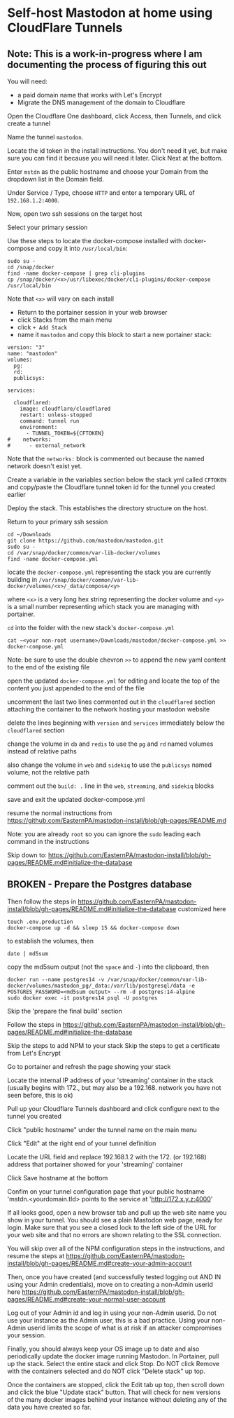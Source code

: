 # Self-host Mastodon at home using CloudFlare Tunnels

## Note: This is a work-in-progress where I am documenting the process of figuring this out

You will need:
- a paid domain name that works with Let's Encrypt
- Migrate the DNS management of the domain to Cloudflare

Open the Cloudflare One dashboard, click Access, then Tunnels, and click create a tunnel

Name the tunnel `mastodon`.

Locate the id token in the install instructions. You don't need it yet, but make sure you can find it because you will need it later. Click Next at the bottom.

Enter `mstdn` as the public hostname and choose your Domain from the dropdown list in the Domain field.

Under Service / Type, choose `HTTP` and enter a temporary URL of `192.168.1.2:4000`. 

Now, open two ssh sessions on the target host

Select your primary session

Use these steps to locate the docker-compose installed with docker-compose and copy it into `/usr/local/bin`:

```
sudo su -
cd /snap/docker
find -name docker-compose | grep cli-plugins
cp /snap/docker/<x>/usr/libexec/docker/cli-plugins/docker-compose /usr/local/bin
```

Note that `<x>` will vary on each install

- Return to the portainer session in your web browser
- click Stacks from the main menu
- click `+ Add Stack`
- name it `mastodon` and copy this block to start a new portainer stack:

```
version: "3"
name: "mastodon"
volumes:
  pg:
  rd:
  publicsys:

services:

  cloudflared:
    image: cloudflare/cloudflared
    restart: unless-stopped
    command: tunnel run
    environment:
      - TUNNEL_TOKEN=${CFTOKEN}
#    networks:
#      - external_network

```

Note that the `networks:` block is commented out because the named network doesn't exist yet.

Create a variable in the variables section below the stack yml called `CFTOKEN` and copy/paste the Cloudflare tunnel token id for the tunnel you created earlier

Deploy the stack. This establishes the directory structure on the host.

Return to your primary ssh session

```
cd ~/Downloads
git clone https://github.com/mastodon/mastodon.git  
sudo su -
cd /var/snap/docker/common/var-lib-docker/volumes
find -name docker-compose.yml
```

locate the `docker-compose.yml` representing the stack you are currently building in `/var/snap/docker/common/var-lib-docker/volumes/<x>/_data/compose/<y>`

where `<x>` is a very long hex string representing the docker volume and `<y>` is a small number representing which stack you are managing with portainer.

`cd` into the folder with the new stack's `docker-compose.yml`

`cat ~<your non-root username>/Downloads/mastodon/docker-compose.yml >> docker-compose.yml`

Note: be sure to use the double chevron `>>` to append the new yaml content to the end of the existing file

open the updated `docker-compose.yml` for editing and locate the top of the content you just appended to the end of the file

uncomment the last two lines commented out in the `cloudflared` section attaching the container to the network hosting your mastodon website

delete the lines beginning with `version` and `services` immediately below the `cloudflared` section

change the volume in `db` and `redis` to use the `pg` and `rd` named volumes instead of relative paths

also change the volume in `web` and `sidekiq` to use the `publicsys` named volume, not the relative path

comment out the `build: .` line in the `web`, `streaming`, and `sidekiq` blocks

save and exit the updated docker-compose.yml

resume the normal instructions from https://github.com/EasternPA/mastodon-install/blob/gh-pages/README.md

Note: you are already `root` so you can ignore the `sudo` leading each command in the instructions

Skip down to:
https://github.com/EasternPA/mastodon-install/blob/gh-pages/README.md#initialize-the-database

## BROKEN - Prepare the Postgres database

Then follow the steps in  https://github.com/EasternPA/mastodon-install/blob/gh-pages/README.md#initialize-the-database customized here

```
touch .env.production
docker-compose up -d && sleep 15 && docker-compose down
```

to establish the volumes, then

```
date | md5sum
```

copy the md5sum output (not the `space` and `-`) into the clipboard, then

```
docker run --name postgres14 -v /var/snap/docker/common/var-lib-docker/volumes/mastodon_pg/_data:/var/lib/postgresql/data -e POSTGRES_PASSWORD=<md5sum output> --rm -d postgres:14-alpine
sudo docker exec -it postgres14 psql -U postgres
```


Skip the 'prepare the final build' section

Follow the steps in  https://github.com/EasternPA/mastodon-install/blob/gh-pages/README.md#initialize-the-database

Skip the steps to add NPM to your stack
Skip the steps to get a certificate from Let's Encrypt

Go to portainer and refresh the page showing your stack

Locate the internal IP address of your 'streaming' container in the stack (usually begins with 172., but may also be a 192.168. network you have not seen before, this is ok)

Pull up your Cloudflare Tunnels dashboard and click configure next to the tunnel you created

Click "public hostname" under the tunnel name on the main menu

Click "Edit" at the right end of your tunnel definition

Locate the URL field and replace 192.168.1.2 with the 172. (or 192.168) address that portainer showed for your 'streaming' container

Click Save hostname at the bottom

Confim on your tunnel configuration page that your public hostname 'mstdn.<yourdomain.tld> points to the service at 'http://172.x.y.z:4000' 

If all looks good, open a new browser tab and pull up the web site name you show in your tunnel. You should see a plain Mastodon web page, ready for login. Make sure that you see a closed lock to the left side of the URL for your web site and that no errors are shown relating to the SSL connection.

You will skip over all of the NPM configuration steps in the instructions, and resume the steps at https://github.com/EasternPA/mastodon-install/blob/gh-pages/README.md#create-your-admin-account

Then, once you have created (and successfully tested logging out AND IN using your Admin credentials), move on to creating a non-Admin userid here https://github.com/EasternPA/mastodon-install/blob/gh-pages/README.md#create-your-normal-user-account

Log out of your Admin id and log in using your non-Admin userid. Do not use your instance as the Admin user, this is a bad practice. Using your non-Admin userid limits the scope of what is at risk if an attacker compromises your session.

Finally, you should always keep your OS image up to date and also periodically update the docker image running Mastodon. In Portainer, pull up the stack. Select the entire stack and click Stop. Do NOT click Remove with the containers selected and do NOT click "Delete stack" up top.

Once the containers are stopped, click the Edit tab up top, then scroll down and click the blue "Update stack" button. That will check for new versions of the many docker images behind your instance without deleting any of the data you have created so far.
